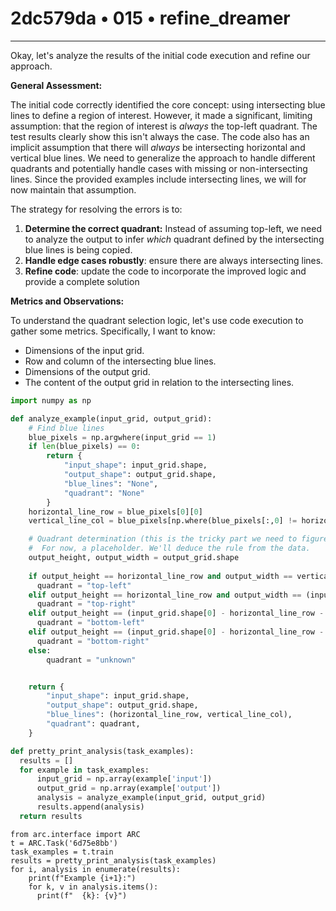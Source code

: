 # 2dc579da • 015 • refine_dreamer

---
Okay, let's analyze the results of the initial code execution and refine our approach.

**General Assessment:**

The initial code correctly identified the core concept: using intersecting blue lines to define a region of interest. However, it made a significant, limiting assumption: that the region of interest is *always* the top-left quadrant. The test results clearly show this isn't always the case. The code also has an implicit assumption that there will *always* be intersecting horizontal and vertical blue lines. We need to generalize the approach to handle different quadrants and potentially handle cases with missing or non-intersecting lines. Since the provided examples include intersecting lines, we will for now maintain that assumption.

The strategy for resolving the errors is to:

1.  **Determine the correct quadrant:** Instead of assuming top-left, we need to analyze the output to infer *which* quadrant defined by the intersecting blue lines is being copied.
2.  **Handle edge cases robustly**: ensure there are always intersecting lines.
3. **Refine code**: update the code to incorporate the improved logic and provide a complete solution

**Metrics and Observations:**

To understand the quadrant selection logic, let's use code execution to gather some metrics. Specifically, I want to know:

*   Dimensions of the input grid.
*   Row and column of the intersecting blue lines.
*   Dimensions of the output grid.
*   The content of the output grid in relation to the intersecting lines.

```python
import numpy as np

def analyze_example(input_grid, output_grid):
    # Find blue lines
    blue_pixels = np.argwhere(input_grid == 1)
    if len(blue_pixels) == 0:
        return {
            "input_shape": input_grid.shape,
            "output_shape": output_grid.shape,
            "blue_lines": "None",
            "quadrant": "None"
        }
    horizontal_line_row = blue_pixels[0][0]
    vertical_line_col = blue_pixels[np.where(blue_pixels[:,0] != horizontal_line_row)][0][1]

    # Quadrant determination (this is the tricky part we need to figure out)
    #  For now, a placeholder. We'll deduce the rule from the data.
    output_height, output_width = output_grid.shape
    
    if output_height == horizontal_line_row and output_width == vertical_line_col:
      quadrant = "top-left"
    elif output_height == horizontal_line_row and output_width == (input_grid.shape[1] - vertical_line_col - 1):
      quadrant = "top-right"
    elif output_height == (input_grid.shape[0] - horizontal_line_row - 1) and output_width == vertical_line_col:
      quadrant = "bottom-left"
    elif output_height == (input_grid.shape[0] - horizontal_line_row - 1) and output_width == (input_grid.shape[1] - vertical_line_col - 1):
      quadrant = "bottom-right"
    else:
        quadrant = "unknown"


    return {
        "input_shape": input_grid.shape,
        "output_shape": output_grid.shape,
        "blue_lines": (horizontal_line_row, vertical_line_col),
        "quadrant": quadrant,
    }

def pretty_print_analysis(task_examples):
  results = []
  for example in task_examples:
      input_grid = np.array(example['input'])
      output_grid = np.array(example['output'])
      analysis = analyze_example(input_grid, output_grid)
      results.append(analysis)
  return results
```

```tool_code
from arc.interface import ARC
t = ARC.Task('6d75e8bb')
task_examples = t.train
results = pretty_print_analysis(task_examples)
for i, analysis in enumerate(results):
    print(f"Example {i+1}:")
    for k, v in analysis.items():
      print(f"  {k}: {v}")
```
